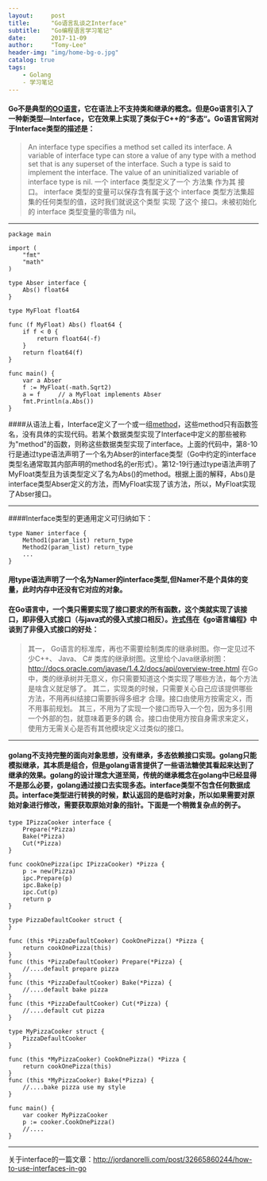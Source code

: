 ```yaml
---
layout:     post
title:      "Go语言乱谈之Interface"
subtitle:   "Go编程语言学习笔记"
date:       2017-11-09
author:     "Tomy-Lee"
header-img: "img/home-bg-o.jpg"
catalog: true
tags:
    - Golang
    - 学习笔记
---
```

#### Go不是典型的[OO语言](https://baike.so.com/doc/6146835-6360018.html)，它在语法上不支持类和继承的概念。但是Go语言引入了一种新类型—Interface，它在效果上实现了类似于C++的“多态“。Go语言官网对于Interface类型的描述是：
>An interface type specifies a method set called its interface. A variable of interface type can store a value of any type with a method set that is any superset of the interface. Such a type is said to implement the interface. The value of an uninitialized variable of interface type is nil.
>一个 interface 类型定义了一个 方法集 作为其 接口。 interface 类型的变量可以保存含有属于这个 interface 类型方法集超集的任何类型的值，这时我们就说这个类型 实现 了这个 接口。未被初始化的 interface 类型变量的零值为 nil。

---

``` golang
package main

import (
    "fmt"
    "math"
)

type Abser interface {
    Abs() float64
}

type MyFloat float64

func (f MyFloat) Abs() float64 {
    if f < 0 {
        return float64(-f)
    }
    return float64(f)
}

func main() {
    var a Abser
    f := MyFloat(-math.Sqrt2)
    a = f     // a MyFloat implements Abser
    fmt.Println(a.Abs())
}
```
####从语法上看，Interface定义了一个或一组[method](http://blog.csdn.net/uudou/article/details/52412831)，这些method只有函数签名，没有具体的实现代码。若某个数据类型实现了Interface中定义的那些被称为"method"的函数，则称这些数据类型实现了interface。上面的代码中，第8-10行是通过type语法声明了一个名为Abser的interface类型（Go中约定的interface类型名通常取其内部声明的method名的er形式）。第12-19行通过type语法声明了MyFloat类型且为该类型定义了名为Abs()的method。根据上面的解释，Abs()是interface类型Abser定义的方法，而MyFloat实现了该方法，所以，MyFloat实现了Abser接口。

---
####Interface类型的更通用定义可归纳如下：
```golang
type Namer interface {
    Method1(param_list) return_type
    Method2(param_list) return_type
    ...
}
```
#### 用type语法声明了一个名为Namer的interface类型,但Namer不是个具体的变量，此时内存中还没有它对应的对象。
#### 在Go语言中，一个类只需要实现了接口要求的所有函数，这个类就实现了该接口，即非侵入式接口（与java式的侵入式接口相反）。[许式伟](https://baike.so.com/doc/7212629-7437327.html)在《go语言编程》中谈到了非侵入式接口的好处：
>其一， Go语言的标准库，再也不需要绘制类库的继承树图。你一定见过不少C++、 Java、 C# 类库的继承树图。这里给个Java继承树图：  http://docs.oracle.com/javase/1.4.2/docs/api/overview-tree.html  在Go中，类的继承树并无意义，你只需要知道这个类实现了哪些方法，每个方法是啥含义就足够了。 
其二，实现类的时候，只需要关心自己应该提供哪些方法，不用再纠结接口需要拆得多细才 合理。接口由使用方按需定义，而不用事前规划。 
其三，不用为了实现一个接口而导入一个包，因为多引用一个外部的包，就意味着更多的耦 合。接口由使用方按自身需求来定义，使用方无需关心是否有其他模块定义过类似的接口。

---
#### golang不支持完整的面向对象思想，没有继承，多态依赖接口实现。golang只能模拟继承，其本质是组合，但是golang语言提供了一些语法糖使其看起来达到了继承的效果。golang的设计理念大道至简，传统的继承概念在golang中已经显得不是那么必要，golang通过接口去实现多态。interface类型不包含任何数据成员。interface类型进行转换的时候，默认返回的是临时对象，所以如果需要对原始对象进行修改，需要获取原始对象的指针。下面是一个稍微复杂点的例子。
```golang
type IPizzaCooker interface {
    Prepare(*Pizza)
    Bake(*Pizza)
    Cut(*Pizza)
}
 
func cookOnePizza(ipc IPizzaCooker) *Pizza {
    p := new(Pizza)
    ipc.Prepare(p)
    ipc.Bake(p)
    ipc.Cut(p)
    return p
}
 
type PizzaDefaultCooker struct {
}
 
func (this *PizzaDefaultCooker) CookOnePizza() *Pizza {
    return cookOnePizza(this)
}
func (this *PizzaDefaultCooker) Prepare(*Pizza) {
    //....default prepare pizza
}
func (this *PizzaDefaultCooker) Bake(*Pizza) {
    //....default bake pizza
}
func (this *PizzaDefaultCooker) Cut(*Pizza) {
    //....default cut pizza
}
 
type MyPizzaCooker struct {
    PizzaDefaultCooker
}
 
func (this *MyPizzaCooker) CookOnePizza() *Pizza {
    return cookOnePizza(this)
}
func (this *MyPizzaCooker) Bake(*Pizza) {
    //....bake pizza use my style
}
 
func main() {
    var cooker MyPizzaCooker
    p := cooker.CookOnePizza()
    //....
}
```

---
关于interface的一篇文章：http://jordanorelli.com/post/32665860244/how-to-use-interfaces-in-go
